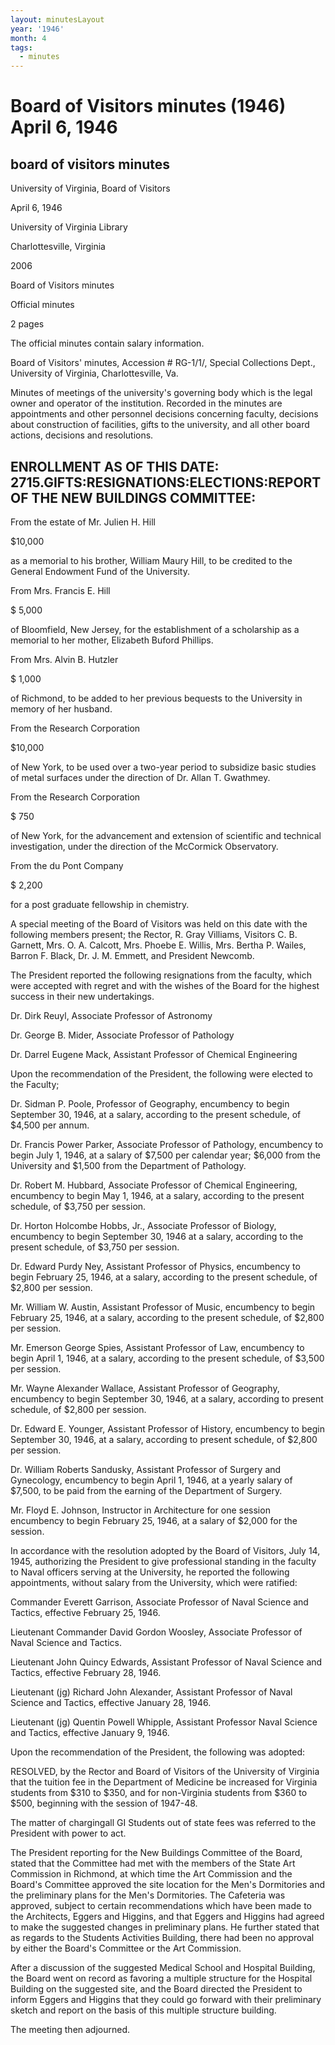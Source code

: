 ```yaml
---
layout: minutesLayout
year: '1946'
month: 4
tags:
  - minutes
---
```

Board of Visitors minutes (1946) April 6, 1946
==============================================

board of visitors minutes
-------------------------

University of Virginia, Board of Visitors

April 6, 1946

University of Virginia Library

Charlottesville, Virginia

2006

Board of Visitors minutes

Official minutes

2 pages

The official minutes contain salary information.

Board of Visitors' minutes, Accession # RG-1/1/, Special Collections Dept., University of Virginia, Charlottesville, Va.

Minutes of meetings of the university's governing body which is the legal owner and operator of the institution. Recorded in the minutes are appointments and other personnel decisions concerning faculty, decisions about construction of facilities, gifts to the university, and all other board actions, decisions and resolutions.

ENROLLMENT AS OF THIS DATE: 2715.GIFTS:RESIGNATIONS:ELECTIONS:REPORT OF THE NEW BUILDINGS COMMITTEE:
----------------------------------------------------------------------------------------------------

From the estate of Mr. Julien H. Hill

$10,000

as a memorial to his brother, William Maury Hill, to be credited to the General Endowment Fund of the University.

From Mrs. Francis E. Hill

$ 5,000

of Bloomfield, New Jersey, for the establishment of a scholarship as a memorial to her mother, Elizabeth Buford Phillips.

From Mrs. Alvin B. Hutzler

$ 1,000

of Richmond, to be added to her previous bequests to the University in memory of her husband.

From the Research Corporation

$10,000

of New York, to be used over a two-year period to subsidize basic studies of metal surfaces under the direction of Dr. Allan T. Gwathmey.

From the Research Corporation

$ 750

of New York, for the advancement and extension of scientific and technical investigation, under the direction of the McCormick Observatory.

From the du Pont Company

$ 2,200

for a post graduate fellowship in chemistry.

A special meeting of the Board of Visitors was held on this date with the following members present; the Rector, R. Gray Villiams, Visitors C. B. Garnett, Mrs. O. A. Calcott, Mrs. Phoebe E. Willis, Mrs. Bertha P. Wailes, Barron F. Black, Dr. J. M. Emmett, and President Newcomb.

The President reported the following resignations from the faculty, which were accepted with regret and with the wishes of the Board for the highest success in their new undertakings.

Dr. Dirk Reuyl, Associate Professor of Astronomy

Dr. George B. Mider, Associate Professor of Pathology

Dr. Darrel Eugene Mack, Assistant Professor of Chemical Engineering

Upon the recommendation of the President, the following were elected to the Faculty;

Dr. Sidman P. Poole, Professor of Geography, encumbency to begin September 30, 1946, at a salary, according to the present schedule, of $4,500 per annum.

Dr. Francis Power Parker, Associate Professor of Pathology, encumbency to begin July 1, 1946, at a salary of $7,500 per calendar year; $6,000 from the University and $1,500 from the Department of Pathology.

Dr. Robert M. Hubbard, Associate Professor of Chemical Engineering, encumbency to begin May 1, 1946, at a salary, according to the present schedule, of $3,750 per session.

Dr. Horton Holcombe Hobbs, Jr., Associate Professor of Biology, encumbency to begin September 30, 1946 at a salary, according to the present schedule, of $3,750 per session.

Dr. Edward Purdy Ney, Assistant Professor of Physics, encumbency to begin February 25, 1946, at a salary, according to the present schedule, of $2,800 per session.

Mr. William W. Austin, Assistant Professor of Music, encumbency to begin February 25, 1946, at a salary, according to the present schedule, of $2,800 per session.

Mr. Emerson George Spies, Assistant Professor of Law, encumbency to begin April 1, 1946, at a salary, according to the present schedule, of $3,500 per session.

Mr. Wayne Alexander Wallace, Assistant Professor of Geography, encumbency to begin September 30, 1946, at a salary, according to present schedule, of $2,800 per session.

Dr. Edward E. Younger, Assistant Professor of History, encumbency to begin September 30, 1946, at a salary, according to present schedule, of $2,800 per session.

Dr. William Roberts Sandusky, Assistant Professor of Surgery and Gynecology, encumbency to begin April 1, 1946, at a yearly salary of $7,500, to be paid from the earning of the Department of Surgery.

Mr. Floyd E. Johnson, Instructor in Architecture for one session encumbency to begin February 25, 1946, at a salary of $2,000 for the session.

In accordance with the resolution adopted by the Board of Visitors, July 14, 1945, authorizing the President to give professional standing in the faculty to Naval officers serving at the University, he reported the following appointments, without salary from the University, which were ratified:

Commander Everett Garrison, Associate Professor of Naval Science and Tactics, effective February 25, 1946.

Lieutenant Commander David Gordon Woosley, Associate Professor of Naval Science and Tactics.

Lieutenant John Quincy Edwards, Assistant Professor of Naval Science and Tactics, effective February 28, 1946.

Lieutenant (jg) Richard John Alexander, Assistant Professor of Naval Science and Tactics, effective January 28, 1946.

Lieutenant (jg) Quentin Powell Whipple, Assistant Professor Naval Science and Tactics, effective January 9, 1946.

Upon the recommendation of the President, the following was adopted:

RESOLVED, by the Rector and Board of Visitors of the University of Virginia that the tuition fee in the Department of Medicine be increased for Virginia students from $310 to $350, and for non-Virginia students from $360 to $500, beginning with the session of 1947-48.

The matter of chargingall GI Students out of state fees was referred to the President with power to act.

The President reporting for the New Buildings Committee of the Board, stated that the Committee had met with the members of the State Art Commission in Richmond, at which time the Art Commission and the Board's Committee approved the site location for the Men's Dormitories and the preliminary plans for the Men's Dormitories. The Cafeteria was approved, subject to certain recommendations which have been made to the Architects, Eggers and Higgins, and that Eggers and Higgins had agreed to make the suggested changes in preliminary plans. He further stated that as regards to the Students Activities Building, there had been no approval by either the Board's Committee or the Art Commission.

After a discussion of the suggested Medical School and Hospital Building, the Board went on record as favoring a multiple structure for the Hospital Building on the suggested site, and the Board directed the President to inform Eggers and Higgins that they could go forward with their preliminary sketch and report on the basis of this multiple structure building.

The meeting then adjourned.
